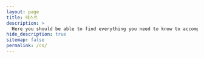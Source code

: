 ```yaml
---
layout: page
title: 테스트
description: >
  Here you should be able to find everything you need to know to accomplish the most common tasks when blogging with Hydejack.
hide_description: true
sitemap: false
permalink: /cs/
---
```


[테스트]: test2.md
